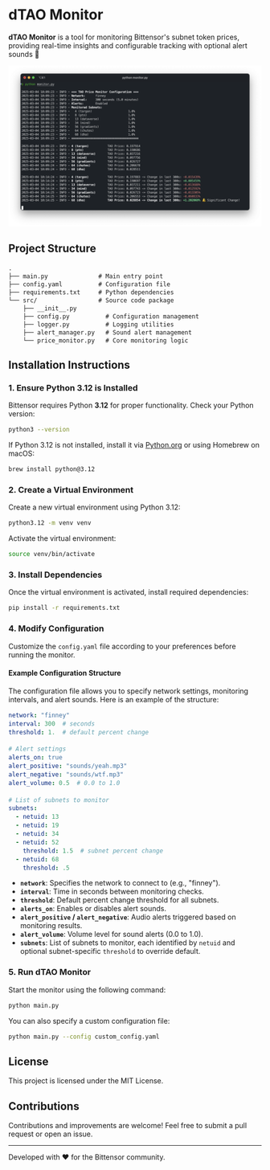 # dTAO Monitor

**dTAO Monitor** is a tool for monitoring Bittensor's subnet token prices, providing real-time insights and configurable tracking with optional alert sounds 🔔

![Screenshot](assets/screens/screenshot_1.png)

## Project Structure

```
.
├── main.py              # Main entry point
├── config.yaml          # Configuration file
├── requirements.txt     # Python dependencies
└── src/                 # Source code package
    ├── __init__.py
    ├── config.py          # Configuration management
    ├── logger.py          # Logging utilities
    ├── alert_manager.py   # Sound alert management
    └── price_monitor.py   # Core monitoring logic
```

## Installation Instructions

### **1. Ensure Python 3.12 is Installed**
Bittensor requires Python **3.12** for proper functionality.
Check your Python version:
```sh
python3 --version
```
If Python 3.12 is not installed, install it via [Python.org](https://www.python.org/downloads/) or using Homebrew on macOS:
```sh
brew install python@3.12
```

### **2. Create a Virtual Environment**
Create a new virtual environment using Python 3.12:
```sh
python3.12 -m venv venv
```
Activate the virtual environment:
```sh
source venv/bin/activate
```

### **3. Install Dependencies**
Once the virtual environment is activated, install required dependencies:
```sh
pip install -r requirements.txt
```

### **4. Modify Configuration**
Customize the `config.yaml` file according to your preferences before running the monitor.

#### **Example Configuration Structure**
The configuration file allows you to specify network settings, monitoring intervals, and alert sounds.
Here is an example of the structure:

```yaml
network: "finney"
interval: 300  # seconds
threshold: 1.  # default percent change

# Alert settings
alerts_on: true
alert_positive: "sounds/yeah.mp3"
alert_negative: "sounds/wtf.mp3"
alert_volume: 0.5  # 0.0 to 1.0

# List of subnets to monitor
subnets:
  - netuid: 13
  - netuid: 19
  - netuid: 34
  - netuid: 52
    threshold: 1.5  # subnet percent change
  - netuid: 68
    threshold: .5
```

- **`network`**: Specifies the network to connect to (e.g., "finney").
- **`interval`**: Time in seconds between monitoring checks.
- **`threshold`**: Default percent change threshold for all subnets.
- **`alerts_on`**: Enables or disables alert sounds.
- **`alert_positive` / `alert_negative`**: Audio alerts triggered based on monitoring results.
- **`alert_volume`**: Volume level for sound alerts (0.0 to 1.0).
- **`subnets`**: List of subnets to monitor, each identified by `netuid` and optional subnet-specific `threshold` to override default.

### **5. Run dTAO Monitor**
Start the monitor using the following command:
```sh
python main.py
```

You can also specify a custom configuration file:
```sh
python main.py --config custom_config.yaml
```

## **License**
This project is licensed under the MIT License.

## **Contributions**
Contributions and improvements are welcome! Feel free to submit a pull request or open an issue.

---
Developed with ❤️ for the Bittensor community.

